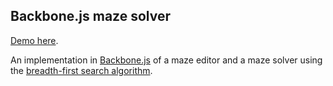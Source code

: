 ## Backbone.js maze solver

[Demo here](http://unlikenesses.github.io/backbone-maze/).

An implementation in [Backbone.js](http://backbonejs.org/) of a maze editor and a maze solver using the [breadth-first search algorithm](https://en.wikipedia.org/wiki/Breadth-first_search). 
